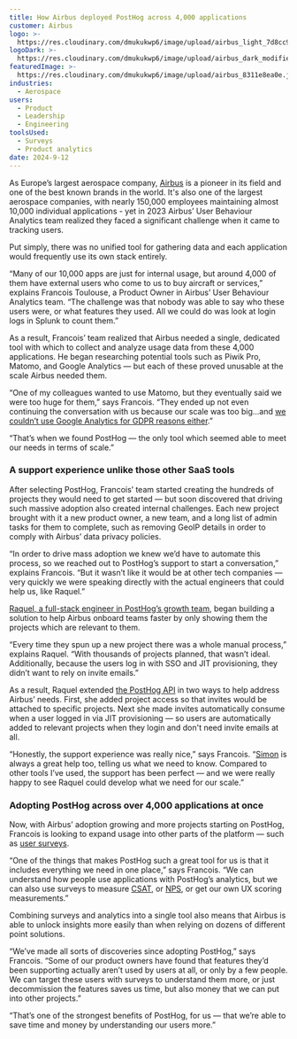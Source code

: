 ```yaml
---
title: How Airbus deployed PostHog across 4,000 applications
customer: Airbus
logo: >-
  https://res.cloudinary.com/dmukukwp6/image/upload/airbus_light_7d8cc90e62.png
logoDark: >-
  https://res.cloudinary.com/dmukukwp6/image/upload/airbus_dark_modified_8f1a80ceff.png
featuredImage: >-
  https://res.cloudinary.com/dmukukwp6/image/upload/airbus_8311e8ea0e.jpg
industries:
  - Aerospace
users:
  - Product
  - Leadership
  - Engineering
toolsUsed:
  - Surveys
  - Product analytics
date: 2024-9-12
---
```


As Europe’s largest aerospace company, [Airbus](https://www.airbus.com/en) is a pioneer in its field and one of the best known brands in the world. It's also one of the largest aerospace companies, with nearly 150,000 employees maintaining almost 10,000 individual applications - yet in 2023 Airbus’ User Behaviour Analytics team realized they faced a significant challenge when it came to tracking users.

Put simply, there was no unified tool for gathering data and each application would frequently use its own stack entirely. 

“Many of our 10,000 apps are just for internal usage, but around 4,000 of them have external users who come to us to buy aircraft or services,” explains Francois Toulouse, a Product Owner in Airbus’ User Behaviour Analytics team. “The challenge was that nobody was able to say who these users were, or what features they used. All we could do was look at login logs in Splunk to count them.”

As a result, Francois’ team realized that Airbus needed a single, dedicated tool with which to collect and analyze usage data from these 4,000 applications. He began researching potential tools such as Piwik Pro, Matomo, and Google Analytics — but each of these proved unusable at the scale Airbus needed them. 

“One of my colleagues wanted to use Matomo, but they eventually said we were too huge for them,” says Francois. “They ended up not even continuing the conversation with us because our scale was too big...and [we couldn’t use Google Analytics for GDPR reasons either](/blog/best-gdpr-compliant-analytics-tools).”

“That’s when we found PostHog — the only tool which seemed able to meet our needs in terms of scale.”

### A support experience unlike those other SaaS tools

After selecting PostHog, Francois’ team started creating the hundreds of projects they would need to get started — but soon discovered that driving such massive adoption also created internal challenges. Each new project brought with it a new product owner, a new team, and a long list of admin tasks for them to complete, such as removing GeoIP details in order to comply with Airbus’ data privacy policies. 

“In order to drive mass adoption we knew we’d have to automate this process, so we reached out to PostHog’s support to start a conversation,” explains Francois. “But it wasn’t like it would be at other tech companies — very quickly we were speaking directly with the actual engineers that could help us, like Raquel.”

[Raquel, a full-stack engineer in PostHog’s growth team](https://posthog.com/community/profiles/28693), began building a solution to help Airbus onboard teams faster by only showing them the projects which are relevant to them. 

“Every time they spun up a new project there was a whole manual process,” explains Raquel. “With thousands of projects planned, that wasn’t ideal. Additionally, because the users log in with SSO and JIT provisioning, they didn’t want to rely on invite emails.”

As a result, Raquel extended [the PostHog API](/docs/api) in two ways to help address Airbus’ needs. First, she added project access so that invites would be attached to specific projects. Next she made invites automatically consume when a user logged in via JIT provisioning — so users are automatically added to relevant projects when they login and don't need invite emails at all. 

“Honestly, the support experience was really nice,” says Francois. “[Simon](https://posthog.com/community/profiles/28895) is always a great help too, telling us what we need to know. Compared to other tools I’ve used, the support has been perfect — and we were really happy to see Raquel could develop what we need for our scale.”

### Adopting PostHog across over 4,000 applications at once

Now, with Airbus’ adoption growing and more projects starting on PostHog, Francois is looking to expand usage into other parts of the platform — such as [user surveys](https://posthog.com/surveys). 

“One of the things that makes PostHog such a great tool for us is that it includes everything we need in one place,” says Francois. “We can understand how people use applications with PostHog’s analytics, but we can also use surveys to measure [CSAT](https://posthog.com/templates/csat-survey), or [NPS](https://posthog.com/templates/nps-survey), or get our own UX scoring measurements.”

Combining surveys and analytics into a single tool also means that Airbus is able to unlock insights more easily than when relying on dozens of different point solutions. 

“We’ve made all sorts of discoveries since adopting PostHog,” says Francois. “Some of our product owners have found that features they’d been supporting actually aren’t used by users at all, or only by a few people. We can target these users with surveys to understand them more, or just decommission the features saves us time, but also money that we can put into other projects.”

“That’s one of the strongest benefits of PostHog, for us — that we’re able to save time and money by understanding our users more.”

